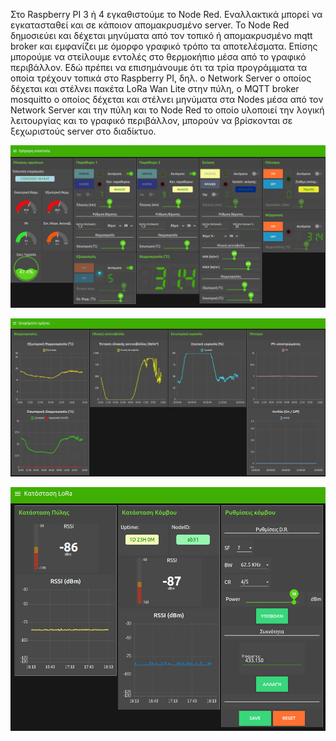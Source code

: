 <p>Στο Raspberry PI 3 ή 4 εγκαθιστούμε το Node Red. Εναλλακτικά μπορεί να εγκατασταθεί και σε κάποιον απομακρυσμένο server. Το Node Red δημοσιεύει και δέχεται μηνύματα από τον τοπικό ή απομακρυσμένο mqtt broker και εμφανίζει με όμορφο γραφικό τρόπο τα αποτελέσματα. Επίσης μπορούμε να στείλουμε εντολές στο θερμοκήπιο μέσα από το γραφικό περιβάλλον. Εδώ πρέπει να επισημάνουμε ότι τα τρία προγράμματα τα οποία τρέχουν τοπικά στο Raspberry PI, δηλ. ο Network Server ο οποίος δέχεται και στέλνει πακέτα LoRa Wan Lite στην πύλη, o MQTT broker mosquitto ο οποίος δέχεται και στέλνει μηνύματα στα Nodes μέσα από τον Network Server και την πύλη και το Node Red το οποίο υλοποιεί την λογική λειτουργίας και το γραφικό περιβάλλον, μπορούν να βρίσκονται σε ξεχωριστούς server στο διαδίκτυο.<p>
<p align="center"><img src="https://github.com/stav98/ETHIC/blob/master/resources/images/NodeRedUI1.jpg" width="600"></p>
<p align="center"><img src="https://github.com/stav98/ETHIC/blob/master/resources/images/NodeRedUI2.jpg" width="600"></p>
<p align="center"><img src="https://github.com/stav98/ETHIC/blob/master/resources/images/NodeRedUI3.jpg" width="600"></p>
